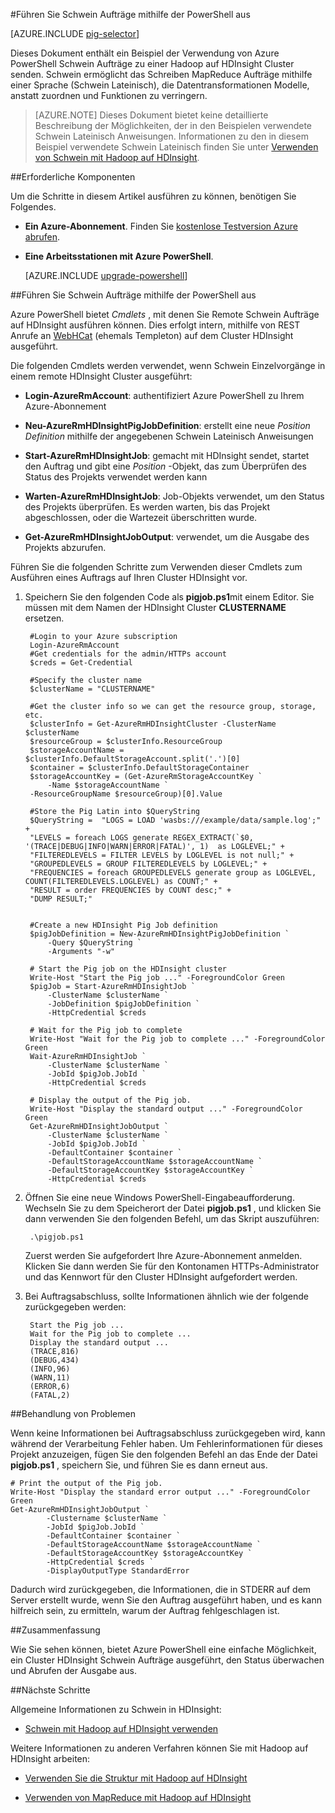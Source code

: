 <properties
   pageTitle="Verwenden von Hadoop Schwein mit PowerShell in HDInsight | Microsoft Azure"
   description="Erfahren Sie, wie Schwein Aufträge zu einem Cluster Hadoop auf mithilfe der PowerShell Azure HDInsight senden."
   services="hdinsight"
   documentationCenter=""
   authors="Blackmist"
   manager="jhubbard"
   editor="cgronlun"
    tags="azure-portal"/>

<tags
   ms.service="hdinsight"
   ms.devlang="na"
   ms.topic="article"
   ms.tgt_pltfrm="na"
   ms.workload="big-data"
   ms.date="10/11/2016"
   ms.author="larryfr"/>

#<a name="run-pig-jobs-using-powershell"></a>Führen Sie Schwein Aufträge mithilfe der PowerShell aus

[AZURE.INCLUDE [pig-selector](../../includes/hdinsight-selector-use-pig.md)]

Dieses Dokument enthält ein Beispiel der Verwendung von Azure PowerShell Schwein Aufträge zu einer Hadoop auf HDInsight Cluster senden. Schwein ermöglicht das Schreiben MapReduce Aufträge mithilfe einer Sprache (Schwein Lateinisch), die Datentransformationen Modelle, anstatt zuordnen und Funktionen zu verringern.

> [AZURE.NOTE] Dieses Dokument bietet keine detaillierte Beschreibung der Möglichkeiten, der in den Beispielen verwendete Schwein Lateinisch Anweisungen. Informationen zu den in diesem Beispiel verwendete Schwein Lateinisch finden Sie unter [Verwenden von Schwein mit Hadoop auf HDInsight](hdinsight-use-pig.md).

##<a name="a-idprereqaprerequisites"></a><a id="prereq"></a>Erforderliche Komponenten

Um die Schritte in diesem Artikel ausführen zu können, benötigen Sie Folgendes.

- **Ein Azure-Abonnement**. Finden Sie [kostenlose Testversion Azure abrufen](https://azure.microsoft.com/documentation/videos/get-azure-free-trial-for-testing-hadoop-in-hdinsight/).
- **Eine Arbeitsstationen mit Azure PowerShell**.

    [AZURE.INCLUDE [upgrade-powershell](../../includes/hdinsight-use-latest-powershell.md)]


##<a name="a-idpowershellarun-pig-jobs-using-powershell"></a><a id="powershell"></a>Führen Sie Schwein Aufträge mithilfe der PowerShell aus

Azure PowerShell bietet *Cmdlets* , mit denen Sie Remote Schwein Aufträge auf HDInsight ausführen können. Dies erfolgt intern, mithilfe von REST Anrufe an [WebHCat](https://cwiki.apache.org/confluence/display/Hive/WebHCat) (ehemals Templeton) auf dem Cluster HDInsight ausgeführt.

Die folgenden Cmdlets werden verwendet, wenn Schwein Einzelvorgänge in einem remote HDInsight Cluster ausgeführt:

* **Login-AzureRmAccount**: authentifiziert Azure PowerShell zu Ihrem Azure-Abonnement

* **Neu-AzureRmHDInsightPigJobDefinition**: erstellt eine neue *Position Definition* mithilfe der angegebenen Schwein Lateinisch Anweisungen

* **Start-AzureRmHDInsightJob**: gemacht mit HDInsight sendet, startet den Auftrag und gibt eine *Position* -Objekt, das zum Überprüfen des Status des Projekts verwendet werden kann

* **Warten-AzureRmHDInsightJob**: Job-Objekts verwendet, um den Status des Projekts überprüfen. Es werden warten, bis das Projekt abgeschlossen, oder die Wartezeit überschritten wurde.

* **Get-AzureRmHDInsightJobOutput**: verwendet, um die Ausgabe des Projekts abzurufen.

Führen Sie die folgenden Schritte zum Verwenden dieser Cmdlets zum Ausführen eines Auftrags auf Ihren Cluster HDInsight vor.

1. Speichern Sie den folgenden Code als **pigjob.ps1**mit einem Editor. Sie müssen mit dem Namen der HDInsight Cluster **CLUSTERNAME** ersetzen.

        #Login to your Azure subscription
        Login-AzureRmAccount
        #Get credentials for the admin/HTTPs account
        $creds = Get-Credential

        #Specify the cluster name
        $clusterName = "CLUSTERNAME"
        
        #Get the cluster info so we can get the resource group, storage, etc.
        $clusterInfo = Get-AzureRmHDInsightCluster -ClusterName $clusterName
        $resourceGroup = $clusterInfo.ResourceGroup
        $storageAccountName = $clusterInfo.DefaultStorageAccount.split('.')[0]
        $container = $clusterInfo.DefaultStorageContainer
        $storageAccountKey = (Get-AzureRmStorageAccountKey `
            -Name $storageAccountName `
        -ResourceGroupName $resourceGroup)[0].Value

        #Store the Pig Latin into $QueryString
        $QueryString =  "LOGS = LOAD 'wasbs:///example/data/sample.log';" +
        "LEVELS = foreach LOGS generate REGEX_EXTRACT(`$0, '(TRACE|DEBUG|INFO|WARN|ERROR|FATAL)', 1)  as LOGLEVEL;" +
        "FILTEREDLEVELS = FILTER LEVELS by LOGLEVEL is not null;" +
        "GROUPEDLEVELS = GROUP FILTEREDLEVELS by LOGLEVEL;" +
        "FREQUENCIES = foreach GROUPEDLEVELS generate group as LOGLEVEL, COUNT(FILTEREDLEVELS.LOGLEVEL) as COUNT;" +
        "RESULT = order FREQUENCIES by COUNT desc;" +
        "DUMP RESULT;"


        #Create a new HDInsight Pig Job definition
        $pigJobDefinition = New-AzureRmHDInsightPigJobDefinition `
            -Query $QueryString `
            -Arguments "-w"

        # Start the Pig job on the HDInsight cluster
        Write-Host "Start the Pig job ..." -ForegroundColor Green
        $pigJob = Start-AzureRmHDInsightJob `
            -ClusterName $clusterName `
            -JobDefinition $pigJobDefinition `
            -HttpCredential $creds

        # Wait for the Pig job to complete
        Write-Host "Wait for the Pig job to complete ..." -ForegroundColor Green
        Wait-AzureRmHDInsightJob `
            -ClusterName $clusterName `
            -JobId $pigJob.JobId `
            -HttpCredential $creds

        # Display the output of the Pig job.
        Write-Host "Display the standard output ..." -ForegroundColor Green
        Get-AzureRmHDInsightJobOutput `
            -ClusterName $clusterName `
            -JobId $pigJob.JobId `
            -DefaultContainer $container `
            -DefaultStorageAccountName $storageAccountName `
            -DefaultStorageAccountKey $storageAccountKey `
            -HttpCredential $creds

2. Öffnen Sie eine neue Windows PowerShell-Eingabeaufforderung. Wechseln Sie zu dem Speicherort der Datei **pigjob.ps1** , und klicken Sie dann verwenden Sie den folgenden Befehl, um das Skript auszuführen:

        .\pigjob.ps1
        
    Zuerst werden Sie aufgefordert Ihre Azure-Abonnement anmelden. Klicken Sie dann werden Sie für den Kontonamen HTTPs-Administrator und das Kennwort für den Cluster HDInsight aufgefordert werden.

7. Bei Auftragsabschluss, sollte Informationen ähnlich wie der folgende zurückgegeben werden:

        Start the Pig job ...
        Wait for the Pig job to complete ...
        Display the standard output ...
        (TRACE,816)
        (DEBUG,434)
        (INFO,96)
        (WARN,11)
        (ERROR,6)
        (FATAL,2)

##<a name="a-idtroubleshootingatroubleshooting"></a><a id="troubleshooting"></a>Behandlung von Problemen

Wenn keine Informationen bei Auftragsabschluss zurückgegeben wird, kann während der Verarbeitung Fehler haben. Um Fehlerinformationen für dieses Projekt anzuzeigen, fügen Sie den folgenden Befehl an das Ende der Datei **pigjob.ps1** , speichern Sie, und führen Sie es dann erneut aus.

    # Print the output of the Pig job.
    Write-Host "Display the standard error output ..." -ForegroundColor Green
    Get-AzureRmHDInsightJobOutput `
            -Clustername $clusterName `
            -JobId $pigJob.JobId `
            -DefaultContainer $container `
            -DefaultStorageAccountName $storageAccountName `
            -DefaultStorageAccountKey $storageAccountKey `
            -HttpCredential $creds `
            -DisplayOutputType StandardError

Dadurch wird zurückgegeben, die Informationen, die in STDERR auf dem Server erstellt wurde, wenn Sie den Auftrag ausgeführt haben, und es kann hilfreich sein, zu ermitteln, warum der Auftrag fehlgeschlagen ist.

##<a name="a-idsummaryasummary"></a><a id="summary"></a>Zusammenfassung

Wie Sie sehen können, bietet Azure PowerShell eine einfache Möglichkeit, ein Cluster HDInsight Schwein Aufträge ausgeführt, den Status überwachen und Abrufen der Ausgabe aus.

##<a name="a-idnextstepsanext-steps"></a><a id="nextsteps"></a>Nächste Schritte

Allgemeine Informationen zu Schwein in HDInsight:

* [Schwein mit Hadoop auf HDInsight verwenden](hdinsight-use-pig.md)

Weitere Informationen zu anderen Verfahren können Sie mit Hadoop auf HDInsight arbeiten:

* [Verwenden Sie die Struktur mit Hadoop auf HDInsight](hdinsight-use-hive.md)

* [Verwenden von MapReduce mit Hadoop auf HDInsight](hdinsight-use-mapreduce.md)
